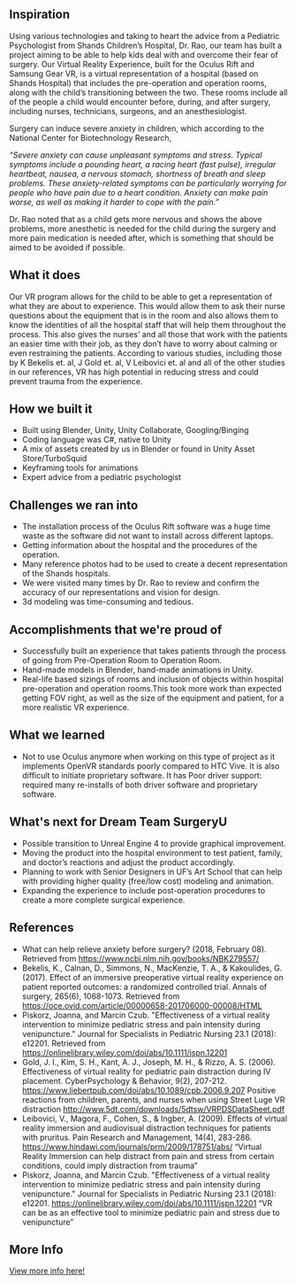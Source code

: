 ## Inspiration
Using various technologies and taking to heart the advice from a Pediatric Psychologist from Shands Children’s Hospital, Dr. Rao, our team has built a project aiming to be able to help kids deal with and overcome their fear of surgery. Our Virtual Reality Experience, built for the Oculus Rift and Samsung Gear VR, is a virtual representation of a hospital (based on Shands Hospital) that includes the pre-operation and operation rooms, along with the child’s transitioning between the two. These rooms include all of the people a child would encounter before, during, and after surgery, including nurses, technicians, surgeons, and an anesthesiologist. 

Surgery can induce severe anxiety in children, which according to the National Center for Biotechnology Research,

_“Severe anxiety can cause unpleasant symptoms and stress. Typical symptoms include a pounding heart, a racing heart (fast pulse), irregular heartbeat, nausea, a nervous stomach, shortness of breath and sleep problems. These anxiety-related symptoms can be particularly worrying for people who have pain due to a heart condition. Anxiety can make pain worse, as well as making it harder to cope with the pain.”_

Dr. Rao noted that as a child gets more nervous and shows the above problems, more anesthetic is needed for the child during the surgery and more pain medication is needed after, which is something that should be aimed to be avoided if possible.

## What it does

Our VR program allows for the child to be able to get a representation of what they are about to experience. This would allow them to ask their nurse questions about the equipment that is in the room and also allows them to know the identities of all the hospital staff that will help them throughout the process. This also gives the nurses’ and all those that work with the patients an easier time with their job, as they don’t have to worry about calming or even restraining the patients. 
According to various studies, including those by K Bekelis et. al, J Gold et. al, V Leibovici et. al and all of the other studies in our references, VR has high potential in reducing stress and could prevent trauma from the experience. 

## How we built it
- Built using Blender, Unity, Unity Collaborate, Googling/Binging
- Coding language was C#, native to Unity 
- A mix of assets created by us in Blender or found in Unity Asset Store/TurboSquid
- Keyframing tools for animations
- Expert advice from a pediatric psychologist 

## Challenges we ran into
- The installation process of the Oculus Rift software was a huge time waste as the software did not want to install across different laptops.
- Getting information about the hospital and the procedures of the operation.
 - Many reference photos had to be used to create a decent representation of the Shands hospitals.
 - We were visited many times by Dr. Rao to review and confirm the accuracy of our representations and vision for design.
- 3d modeling was time-consuming and tedious.

## Accomplishments that we're proud of
 - Successfully built an experience that takes patients through the process of going from Pre-Operation Room to Operation Room.
 - Hand-made models in Blender, hand-made animations in Unity.
 - Real-life based sizings of rooms and inclusion of objects within hospital pre-operation and operation rooms.This took more work than expected getting FOV right, as well as the size of the equipment and patient, for a more realistic VR experience.

## What we learned
 - Not to use Oculus anymore when working on this type of project as it implements OpenVR standards poorly compared to HTC Vive. It is also difficult to initiate proprietary software. It has Poor driver support: required many re-installs of both driver software and proprietary software.

## What's next for Dream Team SurgeryU
 - Possible transition to Unreal Engine 4 to provide graphical improvement.
 - Moving the product into the hospital environment to test patient, family, and doctor’s reactions and adjust the product accordingly.
 - Planning to work with Senior Designers in UF’s Art School that can help with providing higher quality (free/low cost) modeling and animation.
 - Expanding the experience to include post-operation procedures to create a more complete surgical experience.

## References
- What can help relieve anxiety before surgery? (2018, February 08). Retrieved from https://www.ncbi.nlm.nih.gov/books/NBK279557/
- Bekelis, K., Calnan, D., Simmons, N., MacKenzie, T. A., & Kakoulides, G. (2017). Effect of an immersive preoperative virtual reality experience on patient reported outcomes: a randomized controlled trial. Annals of surgery, 265(6), 1068-1073. Retrieved from https://oce.ovid.com/article/00000658-201706000-00008/HTML 
- Piskorz, Joanna, and Marcin Czub. "Effectiveness of a virtual reality intervention to minimize pediatric stress and pain intensity during venipuncture." Journal for Specialists in Pediatric Nursing 23.1 (2018): e12201. Retrieved from https://onlinelibrary.wiley.com/doi/abs/10.1111/jspn.12201
- Gold, J. I., Kim, S. H., Kant, A. J., Joseph, M. H., & Rizzo, A. S. (2006). Effectiveness of virtual reality for pediatric pain distraction during IV placement. CyberPsychology & Behavior, 9(2), 207-212.
https://www.liebertpub.com/doi/abs/10.1089/cpb.2006.9.207
Positive reactions from children, parents, and nurses when using Street Luge VR distraction
http://www.5dt.com/downloads/5dtsw/VRPDSDataSheet.pdf
- Leibovici, V., Magora, F., Cohen, S., & Ingber, A. (2009). Effects of virtual reality immersion and audiovisual distraction techniques for patients with pruritus. Pain Research and Management, 14(4), 283-286.
https://www.hindawi.com/journals/prm/2009/178751/abs/
“Virtual Reality Immersion can help distract from pain and stress from certain conditions, could imply distraction from trauma”
- Piskorz, Joanna, and Marcin Czub. "Effectiveness of a virtual reality intervention to minimize pediatric stress and pain intensity during venipuncture." Journal for Specialists in Pediatric Nursing 23.1 (2018): e12201.
https://onlinelibrary.wiley.com/doi/abs/10.1111/jspn.12201
“VR can be as an effective tool to minimize pediatric pain and stress due to venipuncture”

## More Info
[View more info here!](https://devpost.com/software/dream-team-surgeryu)
